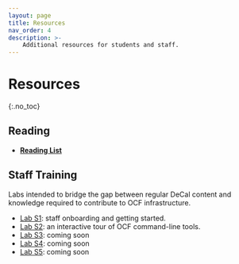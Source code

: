 ```yaml
---
layout: page
title: Resources
nav_order: 4
description: >-
    Additional resources for students and staff.
---
```


# Resources
{:.no_toc}

## Reading

* **[Reading List](https://docs.google.com/document/d/14AI1B4prCDhbAfvPjH2fvBWD5s-y6vv5SQw-zt7T2U4/edit)**


## Staff Training

Labs intended to bridge the gap between regular DeCal content and knowledge required to contribute to OCF infrastructure.

* [Lab S1](../labs/s1): staff onboarding and getting started.
* [Lab S2](../labs/s2): an interactive tour of OCF command-line tools.
* [Lab S3](#): coming soon
* [Lab S4](#): coming soon
* [Lab S5](#): coming soon